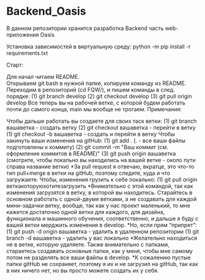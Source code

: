 # Backend_Oasis
В данном репозитории хранится разработка Backend часть web-приложения Oasis

Установка зависимостей в виртуальную среду: 
python -m pip install -r requirements.txt

Старт:

Для начал читаем README.  
Открываем git bash в нужной папке, копируем команду из README.
Переходим в репозиторий (cd FQW/), и пишем команды в след. порядке:
(1) git branch develop
(2) git checkout develop
(3) git pull origin develop
Все теперь вы на рабочей ветке, с которой будем работать почти до самого конца, main мы вообще не трогаем.
Примечания:

Чтобы дальше работать вы создаете для своих таск ветки:
(1) git branch вашаветка - создать ветку
(2) git checkout вашаветка - перейти в ветку
(1) git checkout -b вашаветка - создать и перейти в ветку
Чтобы закинуть ваши изменения на gitHub:
(1) git add . (. - все ваши файлы подготовлены к коммиту)
(2) git commit -m "Ваш коммит (см. оформление коммитов в README)"
(3) git push origin вашаветка (смотрите, чтобы локально вы находились на вашей ветке - около пути справа название ветки)
*За pull request я отвечаю, вкратце, это что-то тип pull+merge в ветки на gitHub, поэтому следите, куда и что загружаете.
Чтобы, изменения грузить к себе локально:
(1) git pull origin веткакоторуюхотитезагрузить
*Внимательно с этой командой, так как изменения загрузятся в ветку, в которой вы находитесь.
Старайтесь в основном работать с одной-двумя ветками, а не создавать для каждой мини-задачки ветку, вообще, так как у нас проект маленький, то мне кажется достаточно одной ветки для каждого, для дизайна, функционала и машинного обучения, соответственно, и дальше я буду с вашей ветки мерджить изменения в develop.
*Но, если прям “припрет”:
(1) git push -d origin вашаветка - удалить в удаленном репозитории
(1) git branch -d вашаветка - удалить у вас локально
*Желательно находиться не в ветке, которую удаляете.
Также внимательно с папками, стараетесь создавать основные папки, как у меня, чтобы мне самому потом не разделять все ваши файлы в develop.
*К сожалению пустые папки gitHub не сохраняет, поэтому я их и не загрузил на gitHub, так как в них ничего нет, но вы просто можете создать их у себя.
